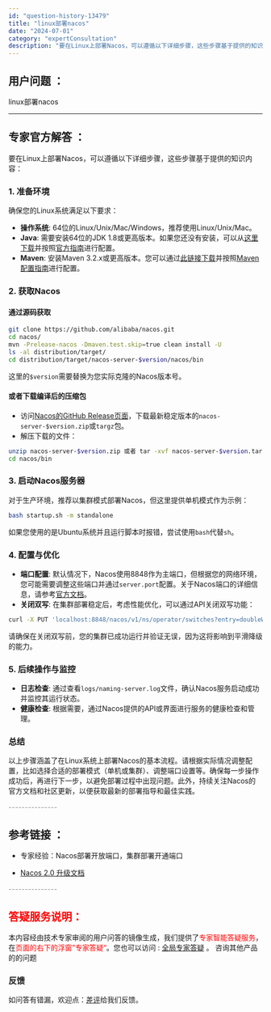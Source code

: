```yaml
---
id: "question-history-13479"
title: "linux部署nacos"
date: "2024-07-01"
category: "expertConsultation"
description: "要在Linux上部署Nacos，可以遵循以下详细步骤，这些步骤基于提供的知识内容：### 1. 准备环境确保您的Linux系统满足以下要求：- **操作系统**: 64位的Linux/Unix/Mac/Windows，推荐使用Linux/Unix/Mac。- **Java**: 需要安装64位的JD"
---
```


## 用户问题 ： 
 linux部署nacos  

---------------
## 专家官方解答 ：

要在Linux上部署Nacos，可以遵循以下详细步骤，这些步骤基于提供的知识内容：

### 1. 准备环境

确保您的Linux系统满足以下要求：
- **操作系统**: 64位的Linux/Unix/Mac/Windows，推荐使用Linux/Unix/Mac。
- **Java**: 需要安装64位的JDK 1.8或更高版本。如果您还没有安装，可以从[这里下载](http://www.oracle.com/technetwork/java/javase/downloads/jdk8-downloads-2133151.html)并按照[官方指南](https://docs.oracle.com/cd/E19182-01/820-7851/inst_cli_jdk_javahome_t/)进行配置。
- **Maven**: 安装Maven 3.2.x或更高版本。您可以通过[此链接下载](https://maven.apache.org/download.cgi)并按照[Maven配置指南](https://maven.apache.org/settings.html)进行配置。

### 2. 获取Nacos

#### 通过源码获取
```bash
git clone https://github.com/alibaba/nacos.git
cd nacos/
mvn -Prelease-nacos -Dmaven.test.skip=true clean install -U
ls -al distribution/target/
cd distribution/target/nacos-server-$version/nacos/bin
```
这里的`$version`需要替换为您实际克隆的Nacos版本号。

#### 或者下载编译后的压缩包
- 访问[Nacos的GitHub Release页面](https://github.com/alibaba/nacos/releases)，下载最新稳定版本的`nacos-server-$version.zip`或`targz`包。
- 解压下载的文件：
```bash
unzip nacos-server-$version.zip 或者 tar -xvf nacos-server-$version.tar.gz
cd nacos/bin
```

### 3. 启动Nacos服务器

对于生产环境，推荐以集群模式部署Nacos，但这里提供单机模式作为示例：

```bash
bash startup.sh -m standalone
```
如果您使用的是Ubuntu系统并且运行脚本时报错，尝试使用`bash`代替`sh`。

### 4. 配置与优化

- **端口配置**: 默认情况下，Nacos使用8848作为主端口，但根据您的网络环境，您可能需要调整这些端口并通过`server.port`配置。关于Nacos端口的详细信息，请参考[官方文档](https://nacos.io/docs/latest/guide/admin/cluster-mode-quick-start/)。
- **关闭双写**: 在集群部署稳定后，考虑性能优化，可以通过API关闭双写功能：
```bash
curl -X PUT 'localhost:8848/nacos/v1/ns/operator/switches?entry=doubleWriteEnabled&value=false'
```
请确保在关闭双写前，您的集群已成功运行并验证无误，因为这将影响到平滑降级的能力。

### 5. 后续操作与监控

- **日志检查**: 通过查看`logs/naming-server.log`文件，确认Nacos服务启动成功并监控其运行状态。
- **健康检查**: 根据需要，通过Nacos提供的API或界面进行服务的健康检查和管理。

### 总结

以上步骤涵盖了在Linux系统上部署Nacos的基本流程。请根据实际情况调整配置，比如选择合适的部署模式（单机或集群）、调整端口设置等。确保每一步操作成功后，再进行下一步，以避免部署过程中出现问题。此外，持续关注Nacos的官方文档和社区更新，以便获取最新的部署指导和最佳实践。


<font color="#949494">---------------</font> 


## 参考链接 ：

* 专家经验：Nacos部署开放端口，集群部署开通端口 
 
 * [Nacos 2.0 升级文档](https://nacos.io/docs/latest/upgrading/200-upgrading)


 <font color="#949494">---------------</font> 
 


## <font color="#FF0000">答疑服务说明：</font> 

本内容经由技术专家审阅的用户问答的镜像生成，我们提供了<font color="#FF0000">专家智能答疑服务</font>，在<font color="#FF0000">页面的右下的浮窗”专家答疑“</font>。您也可以访问 : [全局专家答疑](https://answer.opensource.alibaba.com/docs/intro) 。 咨询其他产品的的问题

### 反馈
如问答有错漏，欢迎点：[差评](https://ai.nacos.io/user/feedbackByEnhancerGradePOJOID?enhancerGradePOJOId=16001)给我们反馈。
